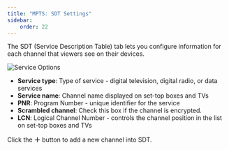 ```yaml
---
title: "MPTS: SDT Settings"
sidebar:
    order: 22
---
```


The SDT (Service Description Table) tab lets you configure information for each channel that viewers see on their devices.

![Service Options](https://cdn.cesbo.com/help/astra/delivery/broadcasting/mpts/sdt.png)

- **Service type**: Type of service - digital television, digital radio, or data services
- **Service name**: Channel name displayed on set-top boxes and TVs
- **PNR**: Program Number - unique identifier for the service
- **Scrambled channel**: Check this box if the channel is encrypted.
- **LCN**: Logical Channel Number - controls the channel position in the list on set-top boxes and TVs

Click the **＋** button to add a new channel into SDT.
